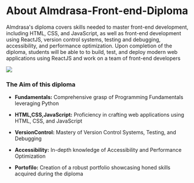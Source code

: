 # About Almdrasa-Front-end-Diploma
Almdrasa's diploma covers skills needed to master front-end development, including HTML, CSS, and JavaScript, as well as front-end development using ReactJS,  version control systems, testing and debugging, accessibility, and performance optimization. Upon completion of the diploma, students will be able to to build, test, and deploy modern web applications using ReactJS and work on a team of front-end developers
<br />
 
 <a href="https://www.linkedin.com/company/almdrasa/" target="_blank"><img src="https://img.shields.io/badge/-Almdrasa-0077B5?style=for-the-badge&logo=Linkedin&logoColor=white"/></a>
### The Aim of this diploma
- <p><b>Fundamentals:</b> Comprehensive grasp of Programming Fundamentals leveraging Python</p>
- <p><b>HTML,CSS,JavaScript:</b> Proficiency in crafting web applications using HTML, CSS, and JavaScript</p>
- <p><b>VersionControl:</b> Mastery of Version Control Systems, Testing, and Debugging</p>
- <p><b>Accessibility:</b> In-depth knowledge of Accessibility and Performance Optimization</p>
- <p><b>Portofilo:</b> Creation of a robust portfolio showcasing honed skills acquired during the diploma</p>
